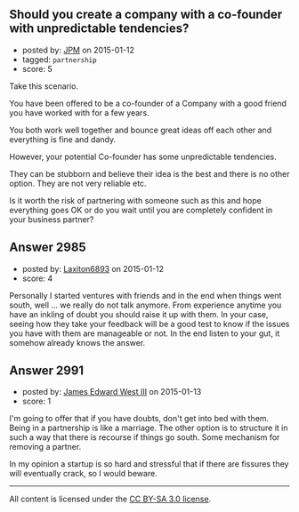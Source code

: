 ## Should you create a company with a co-founder with unpredictable tendencies?

- posted by: [JPM](https://stackexchange.com/users/5523828/jpm) on 2015-01-12
- tagged: `partnership`
- score: 5

Take this scenario.

You have been offered to be a co-founder of a Company with a good friend you have worked with for a few years.

You both work well together and bounce great ideas off each other and everything is fine and dandy.

However, your potential Co-founder has some unpredictable tendencies.

They can be stubborn and believe their idea is the best and there is no other option. They are not very reliable etc.

Is it worth the risk of partnering with someone such as this and hope everything goes OK or do you wait until you are completely confident in your business partner?




## Answer 2985

- posted by: [Laxiton6893](https://stackexchange.com/users/2181902/laxiton6893) on 2015-01-12
- score: 4

Personally I started ventures with friends and in the end when things went south, well ... we really do not talk anymore. From experience anytime you have an inkling of doubt you should raise it up with them. In your case, seeing how they take your feedback will be a good test to know if the issues you have with them are manageable or not. In the end listen to your gut, it somehow already knows the answer. 


## Answer 2991

- posted by: [James Edward West III](https://stackexchange.com/users/3177129/james-edward-west-iii) on 2015-01-13
- score: 1

I'm going to offer that if you have doubts, don't get into bed with them. Being in a partnership is like a marriage. The other option is to structure it in such a way that there is recourse if things go south. Some mechanism for removing a partner.

In my opinion a startup is so hard and stressful that if there are fissures they will eventually crack, so I would beware.



---

All content is licensed under the [CC BY-SA 3.0 license](https://creativecommons.org/licenses/by-sa/3.0/).
